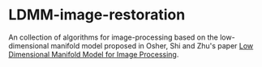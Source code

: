 # LDMM-image-restoration
An collection of algorithms for image-processing based on the low-dimensional manifold model proposed in Osher, Shi and Zhu's paper [Low Dimensional Manifold Model for Image Processing](https://ww3.math.ucla.edu/camreport/cam16-04.pdf).

